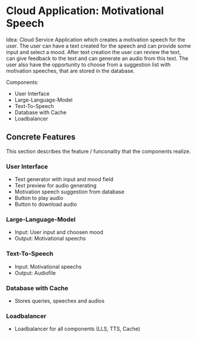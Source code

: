 # Cloud Application: Motivational Speech

Idea: Cloud Service Application which creates a motivation speech for the user. 
The user can have a text created for the speech and can provide some input and select a mood. 
After text creation the user can review the text, can give feedback to the text and can generate an audio from this text.
The user also have the opportunity to choose from a suggestion list with motivation speeches, that are stored in the database.

Components:
- User Interface
- Large-Language-Model
- Text-To-Speech
- Database with Cache
- Loadbalancer


## Concrete Features

This section describes the feature / funconality that the components realize.


### User Interface 
- Text generator with input and mood field
- Text preview for audio generating
- Motivation speech suggestion from database
- Button to play audio
- Button to download audio 


### Large-Language-Model 
- Input: User input and choosen mood
- Output: Motivational speechs


### Text-To-Speech 
- Input: Motivational speechs
- Output: Audiofile


### Database with Cache 
- Stores queries, speeches and audios


### Loadbalancer 
- Loadbalancer for all components (LLS, TTS, Cache)

  
